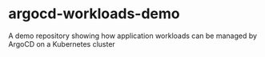 # argocd-workloads-demo
A demo repository showing how application workloads can be managed by ArgoCD on a Kubernetes cluster
